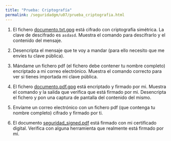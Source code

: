 ```yaml
---
title: "Prueba: Criptografía"
permalink: /seguridadgm/u07/prueba_criptografia.html
---
```


1. El fichero [documento.txt.gpg](prueba/documento.txt.gpg) está cifrado con criptografía simétrica. La clave de descifrado es `asdasd`. Muestra el comando para descifrarlo y el contenido del mensaje.

2. Desencripta el mensaje que te voy a mandar (para ello necesito que me envíes tu clave pública).

3. Mándame un fichero pdf (el fichero debe contener tu nombre completo) encriptado a mi correo electrónico. Muestra el comando correcto para ver si tienes importada mi clave pública.

4. El fichero [documento.pdf.gpg](prueba/documento.pdf.gpg) está encriptado y firmado por mi. Muestra el comando y la salida que verifica que está firmado por mi. Desencripta el fichero y pon una captura de pantalla del contenido del mismo.

5. Envíame un correo electrónico con un fichero pdf (que contenga tu nombre completo) cifrado y firmado por ti. 

6. El documento [seguridad_signed.pdf](prueba/seguridad_signed.pdf) está firmado con mi certificado digital. Verifica con alguna herramienta que realmente está firmado por mi.